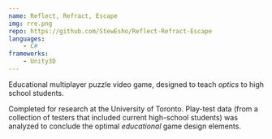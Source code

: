 ```yaml
---
name: Reflect, Refract, Escape
img: rre.png
repo: https://github.com/StewEsho/Reflect-Refract-Escape
languages:
    - C#
frameworks:
    - Unity3D
---
```

Educational multiplayer puzzle video game, designed to teach *optics* to high school students. 

Completed for research at the University of Toronto. Play-test data (from a collection of testers that included current high-school students) was analyzed to conclude the optimal *educational* game design elements.